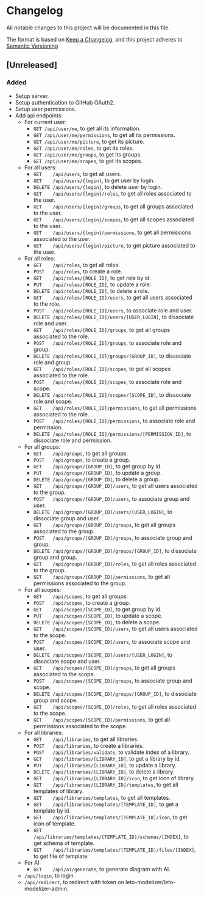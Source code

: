 # Changelog

All notable changes to this project will be documented in this file.

The format is based on [Keep a Changelog](https://keepachangelog.com/en/1.0.0/),
and this project adheres to [Semantic Versioning](https://semver.org/spec/v2.0.0.html)

## [Unreleased]

### Added

* Setup server.
* Setup authentication to GitHub OAuth2.
* Setup user permissions.
* Add api endpoints:
  * For current user:
    * `GET /api/user/me`, to get all its information.
    * `GET /api/user/me/permissions`, to get all its permissions.
    * `GET /api/user/me/picture`, to get its picture.
    * `GET /api/user/me/roles`, to get its roles.
    * `GET /api/user/me/groups`, to get its groups.
    * `GET /api/user/me/scopes`, to get its scopes.
  * For all users:
    * `GET    /api/users`, to get all users.
    * `GET    /api/users/{login}`, to get user by login.
    * `DELETE /api/users/{login}`, to delete user by login.
    * `GET    /api/users/{login}/roles`, to get all roles associated to the user.
    * `GET    /api/users/{login}/groups`, to get all groups associated to the user.
    * `GET    /api/users/{login}/scopes`, to get all scopes associated to the user.
    * `GET    /api/users/{login}/permissions`, to get all permissions associated to the user.
    * `GET    /api/users/{login}/picture`, to get picture associated to the user.
  * For all roles:
    * `GET    /api/roles`, to get all roles.
    * `POST   /api/roles`, to create a role.
    * `GET    /api/roles/[ROLE_ID]`, to get role by id.
    * `PUT    /api/roles/[ROLE_ID]`, to update a role.
    * `DELETE /api/roles/[ROLE_ID]`, to delete a role.
    * `GET    /api/roles/[ROLE_ID]/users`, to get all users associated to the role.
    * `POST   /api/roles/[ROLE_ID]/users`, to associate role and user.
    * `DELETE /api/roles/[ROLE_ID]/users/[USER_LOGIN]`, to dissociate role and user.
    * `GET    /api/roles/[ROLE_ID]/groups`, to get all groups associated to the role.
    * `POST   /api/roles/[ROLE_ID]/groups`, to associate role and group.
    * `DELETE /api/roles/[ROLE_ID]/groups/[GROUP_ID]`, to dissociate role and group.
    * `GET    /api/roles/[ROLE_ID]/scopes`, to get all scopes associated to the role.
    * `POST   /api/roles/[ROLE_ID]/scopes`, to associate role and scope.
    * `DELETE /api/roles/[ROLE_ID]/scopes/[SCOPE_ID]`, to dissociate role and scope.
    * `GET    /api/roles/[ROLE_ID]/permissions`, to get all permissions associated to the role.
    * `POST   /api/roles/[ROLE_ID]/permissions`, to associate role and permission.
    * `DELETE /api/roles/[ROLE_ID]/permissions/[PERMISSION_ID]`, to dissociate role and permission.
  * For all groups:
    * `GET    /api/groups`, to get all groups.
    * `POST   /api/groups`, to create a group.
    * `GET    /api/groups/[GROUP_ID]`, to get group by id.
    * `PUT    /api/groups/[GROUP_ID]`, to update a group.
    * `DELETE /api/groups/[GROUP_ID]`, to delete a group.
    * `GET    /api/groups/[GROUP_ID]/users`, to get all users associated to the group.
    * `POST   /api/groups/[GROUP_ID]/users`, to associate group and user.
    * `DELETE /api/groups/[GROUP_ID]/users/[USER_LOGIN]`, to dissociate group and user.
    * `GET    /api/groups/[GROUP_ID]/groups`, to get all groups associated to the group.
    * `POST   /api/groups/[GROUP_ID]/groups`, to associate group and group.
    * `DELETE /api/groups/[GROUP_ID]/groups/[GROUP_ID]`, to dissociate group and group.
    * `GET    /api/groups/[GROUP_ID]/roles`, to get all roles associated to the group.
    * `GET    /api/groups/[GROUP_ID]/permissions`, to get all permissions associated to the group.
  * For all scopes:
    * `GET    /api/scopes`, to get all groups.
    * `POST   /api/scopes`, to create a group.
    * `GET    /api/scopes/[SCOPE_ID]`, to get group by id.
    * `PUT    /api/scopes/[SCOPE_ID]`, to update a scope.
    * `DELETE /api/scopes/[SCOPE_ID]`, to delete a scope.
    * `GET    /api/scopes/[SCOPE_ID]/users`, to get all users associated to the scope.
    * `POST   /api/scopes/[SCOPE_ID]/users`, to associate scope and user.
    * `DELETE /api/scopes/[SCOPE_ID]/users/[USER_LOGIN]`, to dissociate scope and user.
    * `GET    /api/scopes/[SCOPE_ID]/groups`, to get all groups associated to the scope.
    * `POST   /api/scopes/[SCOPE_ID]/groups`, to associate group and scope.
    * `DELETE /api/scopes/[SCOPE_ID]/groups/[GROUP_ID]`, to dissociate group and scope.
    * `GET    /api/scopes/[SCOPE_ID]/roles`, to get all roles associated to the scope.
    * `GET    /api/scopes/[SCOPE_ID]/permissions`, to get all permissions associated to the scope.
  * For all libraries:
    * `GET    /api/libraries`, to get all libraries.
    * `POST   /api/libraries`, to create a libraries.
    * `POST   /api/libraries/validate`, to validate index of a library.
    * `GET    /api/libraries/[LIBRARY_ID]`, to get a library by id.
    * `PUT    /api/libraries/[LIBRARY_ID]`, to update a library.
    * `DELETE /api/libraries/[LIBRARY_ID]`, to delete a library.
    * `GET    /api/libraries/[LIBRARY_ID]/icon`, to get icon of library.
    * `GET    /api/libraries/[LIBRARY_ID]/templates`, to get all templates of library.
    * `GET    /api/libraries/templates`, to get all templates.
    * `GET    /api/libraries/templates/[TEMPLATE_ID]`, to get a template by id.
    * `GET    /api/libraries/templates/[TEMPLATE_ID]/icon`, to get icon of template.
    * `GET    /api/libraries/templates/[TEMPLATE_ID]/schemas/[INDEX]`, to get schema of template.
    * `GET    /api/libraries/templates/[TEMPLATE_ID]/files/[INDEX]`, to get file of template.
  * For AI:
    * `GET    /api/ai/generate`, to generate diagram with AI.
  * `/api/login`, to login.
  * `/api/redirect`, to redirect with token on leto-modelizer/leto-modelizer-admin.
